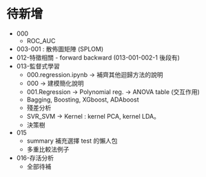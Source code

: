 # 待新增

* 000
  * ROC_AUC
* 003-001 : 散佈圖矩陣 (SPLOM)
* 012-特徵相關 - forward backward (013-001-002-1 後段有)
* 013-監督式學習
  * 000.regression.ipynb -> 補齊其他迴歸方法的說明
  * 000 -> 建模簡化說明
  * 001.Regression -> Polynomial reg. -> ANOVA table (交互作用)
  * Bagging, Boosting, XGboost, ADAboost
  * 殘差分析
  * SVR_SVM -> Kernel : kernel PCA, kernel LDA。
  * 決策樹
* 015
  * summary 補充選擇 test 的懶人包
  * 多重比較法例子
* 016-存活分析
  * 全部待補
